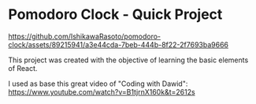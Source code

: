# Pomodoro Clock - Quick Project


https://github.com/IshikawaRasoto/pomodoro-clock/assets/89215941/a3e44cda-7beb-444b-8f22-2f7693ba9666


This project was created with the objective of learning the basic elements of React.

I used as base this great video of "Coding with Dawid": https://www.youtube.com/watch?v=B1tjrnX160k&t=2612s

